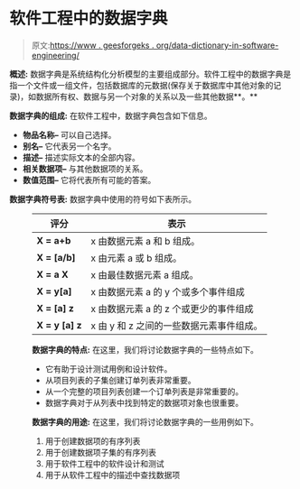 # 软件工程中的数据字典

> 原文:[https://www . geesforgeks . org/data-dictionary-in-software-engineering/](https://www.geeksforgeeks.org/data-dictionaries-in-software-engineering/)

**概述:**
数据字典是系统结构化分析模型的主要组成部分。软件工程中的数据字典是指一个文件或一组文件，包括数据库的元数据(保存关于数据库中其他对象的记录)，如数据所有权、数据与另一个对象的关系以及一些其他数据**。**

**数据字典的组成:**
在软件工程中，数据字典包含如下信息。

*   **物品名称–**
    可以自己选择。
*   **别名–**
    它代表另一个名字。
*   **描述–**
    描述实际文本的全部内容。
*   **相关数据项–**
    与其他数据项的关系。
*   **数值范围–**
    它将代表所有可能的答案。

**数据字典符号表:**
数据字典中使用的符号如下表所示。

<figure class="table">

| 评分 | **表示** |
| --- | --- |
| **X = a+b** | x 由数据元素 a 和 b 组成。 |
| **X = [a/b]** | x 由元素 a 或 b 组成。 |
| **X = a X** | x 由最佳数据元素 a 组成。 |
| **X = y[a]** | x 由数据元素 a 的 y 个或多个事件组成 |
| **X = [a] z** | x 由数据元素 a 的 z 个或更少的事件组成 |
| **X = y [a] z** | x 由 y 和 z 之间的一些数据元素事件组成。 |

**数据字典的特点:**
在这里，我们将讨论数据字典的一些特点如下。

*   它有助于设计测试用例和设计软件。
*   从项目列表的子集创建订单列表非常重要。
*   从一个完整的项目列表创建一个订单列表是非常重要的。
*   数据字典对于从列表中找到特定的数据项对象也很重要。

**数据字典的用途:**
在这里，我们将讨论数据字典的一些用例如下。

1.  用于创建数据项的有序列表
2.  用于创建数据项子集的有序列表
3.  用于软件工程中的软件设计和测试
4.  用于从软件工程中的描述中查找数据项

</figure>